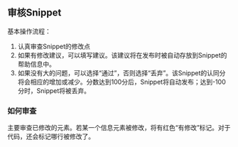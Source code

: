 ## 审核Snippet
基本操作流程：

1. 认真审查Snippet的修改点
2. 如果有修改建议，可以填写建议。该建议将在发布时被自动存放到Snippet的帮助信息中。
3. 如果没有大的问题，可以选择“通过”，否则选择“丢弃”。该Snippet的认同分将会相应的增加或减少。分数达到100分后，Snippet将自动发布；达到-100分时，Snippet将被丢弃。



### 如何审查
主要审查已修改的元素。若某一个信息元素被修改，将有红色“有修改”标记。对于代码，还会标记哪行被修改了。